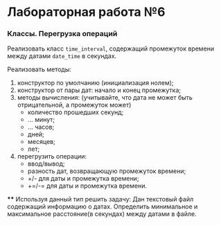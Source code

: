 ﻿# Лабораторная работа №6
### Классы. Перегрузка операций
Реализовать класс `time_interval`, содержащий промежуток времени между датами `date_time` в секундах. 

Реализовать методы:
1. конструктор по умолчанию (инициализация нолем);
2. конструктор от пары дат: начало и конец промежутка;
3. методы вычисления: (учитывайте, что дата не может быть отрицательной, а промежуток может)
   * количество прошедших секунд;
   * ... минут;
   * ... часов; 
   * дней;
   * месяцев;
   * лет;
4. перегрузить операции:
   * ввод/вывод;
   * разность дат, возвращающую промежуток времени;
   * +/- для даты и промежутка времени;
   * +=/-= для даты и промежутка времени.

__**__ Используя данный тип решить задачу:
Дан текстовый файл содержащий информацию о датах. Определить минимальное и максимальное расстояние(в секундах) между датами в файле.